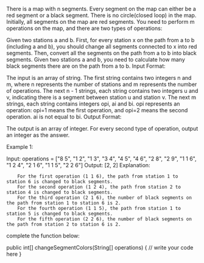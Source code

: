 There is a map with n segments. Every segment on the map can either be a red segment or a black segment. There is no circle(closed loop) in the map. Initially, all segments on the map are red segments. You need to perform m operations on the map, and there are two types of operations:

Given two stations a and b. First, for every station x on the path from a to b (including a and b), you should change all segments connected to x into red segments. Then, convert all the segments on the path from a to b into black segments.
Given two stations a and b, you need to calculate how many black segments there are on the path from a to b.
Input Format:

The input is an array of string.
The first string contains two integers n and m, where n represents the number of stations and m represents the number of operations.
The next n - 1 strings, each string contains two integers u and v, indicating there is a segment between station u and station v.
The next m strings, each string contains integers opi, ai and bi. opi represents an operation: opi=1 means the first operation, and opi=2 means the second operation. ai is not equal to bi.
Output Format:

The output is an array of integer. For every second type of operation, output an integer as the answer.

Example 1:

Input: operations = ["8 5", "1 2", "1 3", "3 4", "4 5", "4 6", "2 8", "2 9", "1 1 6", "1 2 4", "2 1 6", "1 1 5", "2 2 6"]
Output: [2, 2]
Explanation:

      

        For the first operation (1 1 6), the path from station 1 to station 6 is changed to black segments.
        For the second operation (1 2 4), the path from station 2 to station 4 is changed to black segments.
        For the third operation (2 1 6), the number of black segments on the path from station 1 to station 6 is 2.
        For the fourth operation (1 1 5), the path from station 1 to station 5 is changed to black segments.
        For the fifth operation (2 2 6), the number of black segments on the path from station 2 to station 6 is 2.

complete the function below:


public int[] changeSegmentColors(String[] operations) {
  // write your code here
}
